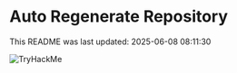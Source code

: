 # Auto Regenerate Repository

This README was last updated: 2025-06-08 08:11:30

 ![TryHackMe](https://tryhackme.com/badge/533634)